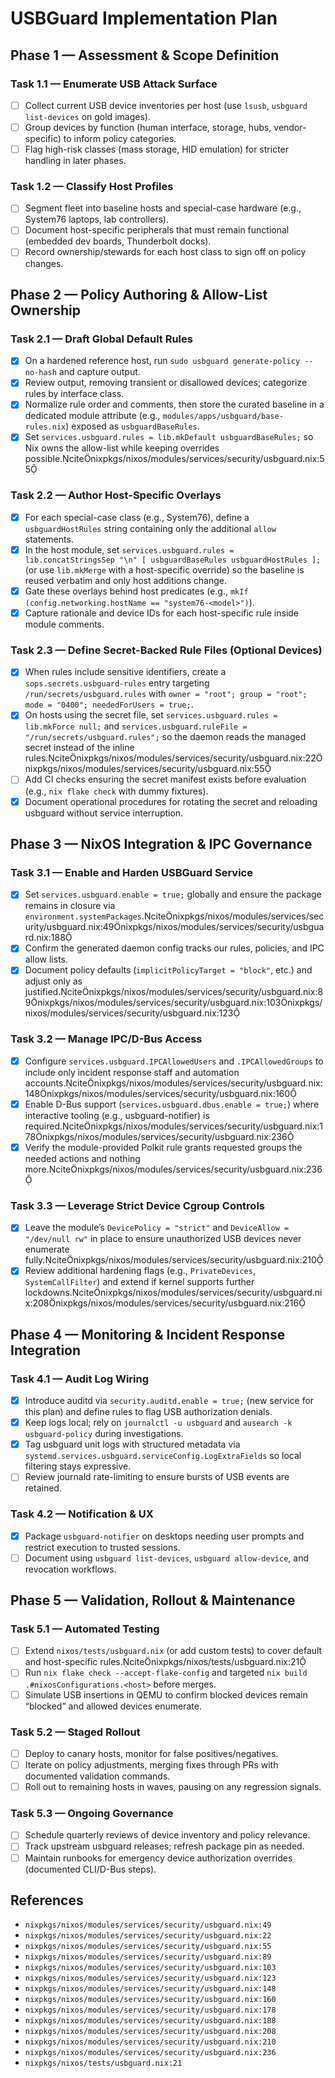 # USBGuard Implementation Plan

## Phase 1 — Assessment & Scope Definition

### Task 1.1 — Enumerate USB Attack Surface

- [ ] Collect current USB device inventories per host (use `lsusb`, `usbguard list-devices` on gold images).
- [ ] Group devices by function (human interface, storage, hubs, vendor-specific) to inform policy categories.
- [ ] Flag high-risk classes (mass storage, HID emulation) for stricter handling in later phases.

### Task 1.2 — Classify Host Profiles

- [ ] Segment fleet into baseline hosts and special-case hardware (e.g., System76 laptops, lab controllers).
- [ ] Document host-specific peripherals that must remain functional (embedded dev boards, Thunderbolt docks).
- [ ] Record ownership/stewards for each host class to sign off on policy changes.

## Phase 2 — Policy Authoring & Allow-List Ownership

### Task 2.1 — Draft Global Default Rules

- [x] On a hardened reference host, run `sudo usbguard generate-policy --no-hash` and capture output.
- [x] Review output, removing transient or disallowed devices; categorize rules by interface class.
- [x] Normalize rule order and comments, then store the curated baseline in a dedicated module attribute (e.g., `modules/apps/usbguard/base-rules.nix`) exposed as `usbguardBaseRules`.
- [x] Set `services.usbguard.rules = lib.mkDefault usbguardBaseRules;` so Nix owns the allow-list while keeping overrides possible.citenixpkgs/nixos/modules/services/security/usbguard.nix:55

### Task 2.2 — Author Host-Specific Overlays

- [x] For each special-case class (e.g., System76), define a `usbguardHostRules` string containing only the additional `allow` statements.
- [x] In the host module, set `services.usbguard.rules = lib.concatStringsSep "\n" [ usbguardBaseRules usbguardHostRules ];` (or use `lib.mkMerge` with a host-specific override) so the baseline is reused verbatim and only host additions change.
- [x] Gate these overlays behind host predicates (e.g., `mkIf (config.networking.hostName == "system76-<model>")`).
- [x] Capture rationale and device IDs for each host-specific rule inside module comments.

### Task 2.3 — Define Secret-Backed Rule Files (Optional Devices)

- [x] When rules include sensitive identifiers, create a `sops.secrets.usbguard-rules` entry targeting `/run/secrets/usbguard.rules` with `owner = "root"; group = "root"; mode = "0400"; neededForUsers = true;`.
- [x] On hosts using the secret file, set `services.usbguard.rules = lib.mkForce null;` and `services.usbguard.ruleFile = "/run/secrets/usbguard.rules";` so the daemon reads the managed secret instead of the inline rules.citenixpkgs/nixos/modules/services/security/usbguard.nix:22nixpkgs/nixos/modules/services/security/usbguard.nix:55
- [ ] Add CI checks ensuring the secret manifest exists before evaluation (e.g., `nix flake check` with dummy fixtures).
- [x] Document operational procedures for rotating the secret and reloading usbguard without service interruption.

## Phase 3 — NixOS Integration & IPC Governance

### Task 3.1 — Enable and Harden USBGuard Service

- [x] Set `services.usbguard.enable = true;` globally and ensure the package remains in closure via `environment.systemPackages`.citenixpkgs/nixos/modules/services/security/usbguard.nix:49nixpkgs/nixos/modules/services/security/usbguard.nix:188
- [x] Confirm the generated daemon config tracks our rules, policies, and IPC allow lists.
- [x] Document policy defaults (`implicitPolicyTarget = "block"`, etc.) and adjust only as justified.citenixpkgs/nixos/modules/services/security/usbguard.nix:89nixpkgs/nixos/modules/services/security/usbguard.nix:103nixpkgs/nixos/modules/services/security/usbguard.nix:123

### Task 3.2 — Manage IPC/D-Bus Access

- [x] Configure `services.usbguard.IPCAllowedUsers` and `.IPCAllowedGroups` to include only incident response staff and automation accounts.citenixpkgs/nixos/modules/services/security/usbguard.nix:148nixpkgs/nixos/modules/services/security/usbguard.nix:160
- [x] Enable D-Bus support (`services.usbguard.dbus.enable = true;`) where interactive tooling (e.g., usbguard-notifier) is required.citenixpkgs/nixos/modules/services/security/usbguard.nix:178nixpkgs/nixos/modules/services/security/usbguard.nix:236
- [x] Verify the module-provided Polkit rule grants requested groups the needed actions and nothing more.citenixpkgs/nixos/modules/services/security/usbguard.nix:236

### Task 3.3 — Leverage Strict Device Cgroup Controls

- [x] Leave the module’s `DevicePolicy = "strict"` and `DeviceAllow = "/dev/null rw"` in place to ensure unauthorized USB devices never enumerate fully.citenixpkgs/nixos/modules/services/security/usbguard.nix:210
- [x] Review additional hardening flags (e.g., `PrivateDevices`, `SystemCallFilter`) and extend if kernel supports further lockdowns.citenixpkgs/nixos/modules/services/security/usbguard.nix:208nixpkgs/nixos/modules/services/security/usbguard.nix:216

## Phase 4 — Monitoring & Incident Response Integration

### Task 4.1 — Audit Log Wiring

- [x] Introduce auditd via `security.auditd.enable = true;` (new service for this plan) and define rules to flag USB authorization denials.
- [x] Keep logs local; rely on `journalctl -u usbguard` and `ausearch -k usbguard-policy` during investigations.
- [x] Tag usbguard unit logs with structured metadata via `systemd.services.usbguard.serviceConfig.LogExtraFields` so local filtering stays expressive.
- [ ] Review journald rate-limiting to ensure bursts of USB events are retained.

### Task 4.2 — Notification & UX

- [x] Package `usbguard-notifier` on desktops needing user prompts and restrict execution to trusted sessions.
- [ ] Document using `usbguard list-devices`, `usbguard allow-device`, and revocation workflows.

## Phase 5 — Validation, Rollout & Maintenance

### Task 5.1 — Automated Testing

- [ ] Extend `nixos/tests/usbguard.nix` (or add custom tests) to cover default and host-specific rules.citenixpkgs/nixos/tests/usbguard.nix:21
- [ ] Run `nix flake check --accept-flake-config` and targeted `nix build .#nixosConfigurations.<host>` before merges.
- [ ] Simulate USB insertions in QEMU to confirm blocked devices remain “blocked” and allowed devices enumerate.

### Task 5.2 — Staged Rollout

- [ ] Deploy to canary hosts, monitor for false positives/negatives.
- [ ] Iterate on policy adjustments, merging fixes through PRs with documented validation commands.
- [ ] Roll out to remaining hosts in waves, pausing on any regression signals.

### Task 5.3 — Ongoing Governance

- [ ] Schedule quarterly reviews of device inventory and policy relevance.
- [ ] Track upstream usbguard releases; refresh package pin as needed.
- [ ] Maintain runbooks for emergency device authorization overrides (documented CLI/D-Bus steps).

## References

- `nixpkgs/nixos/modules/services/security/usbguard.nix:49`
- `nixpkgs/nixos/modules/services/security/usbguard.nix:22`
- `nixpkgs/nixos/modules/services/security/usbguard.nix:55`
- `nixpkgs/nixos/modules/services/security/usbguard.nix:89`
- `nixpkgs/nixos/modules/services/security/usbguard.nix:103`
- `nixpkgs/nixos/modules/services/security/usbguard.nix:123`
- `nixpkgs/nixos/modules/services/security/usbguard.nix:148`
- `nixpkgs/nixos/modules/services/security/usbguard.nix:160`
- `nixpkgs/nixos/modules/services/security/usbguard.nix:178`
- `nixpkgs/nixos/modules/services/security/usbguard.nix:188`
- `nixpkgs/nixos/modules/services/security/usbguard.nix:208`
- `nixpkgs/nixos/modules/services/security/usbguard.nix:210`
- `nixpkgs/nixos/modules/services/security/usbguard.nix:236`
- `nixpkgs/nixos/tests/usbguard.nix:21`

